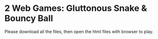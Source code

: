 # 2 Web Games: Gluttonous Snake & Bouncy Ball

Please download all the files, then open the html files with browser to play.
